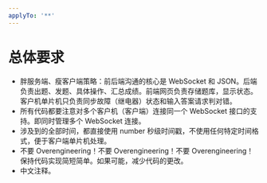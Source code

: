 ```yaml
---
applyTo: '**'
---
```


# 总体要求
- 胖服务端、瘦客户端策略：前后端沟通的核心是 WebSocket 和 JSON。后端负责出题、发题、具体操作、汇总成绩。前端网页负责存储题库，显示状态。客户机单片机只负责同步故障（继电器）状态和输入答案请求判对错。
- 所有代码都要注意对多个客户机（客户端）连接同一个 WebSocket 接口的支持。即同时管理多个 WebSocket 连接。
- 涉及到的全部时间，都直接使用 number 秒级时间戳，不使用任何特定时间格式，便于客户端单片机处理。
- 不要 Overengineering！不要 Overengineering！不要 Overengineering！保持代码实现简短简单。如果可能，减少代码的更改。
- 中文注释。

